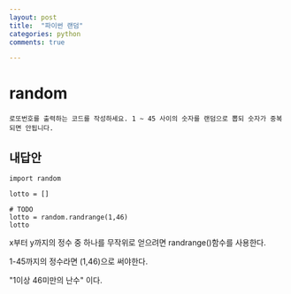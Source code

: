 ```yaml
---
layout: post
title:  "파이썬 랜덤"
categories: python
comments: true

---
```


# random



~~~
로또번호를 출력하는 코드를 작성하세요. 1 ~ 45 사이의 숫자를 랜덤으로 뽑되 숫자가 중복되면 안됩니다.
~~~



## 내답안

~~~
import random

lotto = []

# TODO
lotto = random.randrange(1,46)
lotto
~~~

x부터 y까지의 정수 중 하나를 무작위로 얻으려면 randrange()함수를 사용한다.

1-45까지의 정수라면 (1,46)으로 써야한다.

"1이상 46미만의 난수" 이다.


